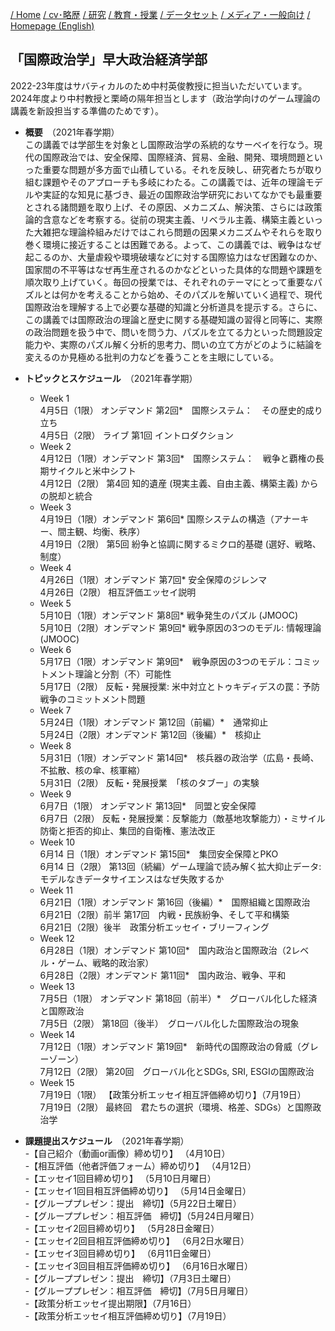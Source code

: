 
[/ Home](https://skurizaki.github.io/jpn/) [/ cv･略歴](./about.html) [/ 研究](http://www.f.waseda.jp/kurizaki/research.html) [/ 教育・授業](./teaching.html) [/ データセット](http://www.f.waseda.jp/kurizaki/data.html) [/ メディア・一般向け](./media.html) [/ Homepage (English)](https://skurizaki.github.io/homepage/)

## 「国際政治学」早大政治経済学部
2022-23年度はサバティカルのため中村英俊教授に担当いただいています。2024年度より中村教授と栗崎の隔年担当とします（政治学向けのゲーム理論の講義を新設担当する準備のためです）。
- <b>概要</b>　（2021年春学期）<br>
この講義では学部生を対象とし国際政治学の系統的なサーベイを行なう。現代の国際政治では、安全保障、国際経済、貿易、金融、開発、環境問題といった重要な問題が多方面で山積している。それを反映し、研究者たちが取り組む課題やそのアプローチも多岐にわたる。この講義では、近年の理論モデルや実証的な知見に基づき、最近の国際政治学研究においてなかでも最重要とされる諸問題を取り上げ、その原因、メカニズム、解決策、さらには政策論的含意などを考察する。従前の現実主義、リベラル主義、構築主義といった大雑把な理論枠組みだけではこれら問題の因果メカニズムやそれらを取り巻く環境に接近することは困難である。よって、この講義では、戦争はなぜ起こるのか、大量虐殺や環境破壊などに対する国際協力はなぜ困難なのか、国家間の不平等はなぜ再生産されるのかなどといった具体的な問題や課題を順次取り上げていく。毎回の授業では、それぞれのテーマにとって重要なパズルとは何かを考えることから始め、そのパズルを解いていく過程で、現代国際政治を理解する上で必要な基礎的知識と分析道具を提示する。さらに、この講義では国際政治の理論と歴史に関する基礎知識の習得と同等に、実際の政治問題を扱う中で、問いを問う力、パズルを立てる力といった問題設定能力や、実際のパズル解く分析的思考力、問いの立て方がどのように結論を変えるのか見極める批判の力などを養うことを主眼にしている。

- <b>トピックとスケジュール</b>　（2021年春学期）<br>
  - Week 1<br>
  4月5日（1限）	オンデマンド	第2回*　国際システム：　その歴史的成り立ち<br>
  4月5日（2限）	ライブ		第1回	イントロダクション<br>
  - Week 2<br>
  4月12日（1限）オンデマンド	第3回*　国際システム：　戦争と覇権の長期サイクルと米中シフト<br>
  4月12日（2限）	第4回	知的遺産 (現実主義、自由主義、構築主義) からの脱却と統合<br>
  - Week 3<br>
  4月19日（1限）オンデマンド	第6回* 国際システムの構造（アナーキー、間主観、均衡、秩序）<br>
  4月19日（2限）	第5回	紛争と協調に関するミクロ的基礎 (選好、戦略、制度）<br>
  - Week 4<br>
  4月26日（1限）オンデマンド	第7回* 安全保障のジレンマ<br>
  4月26日（2限）	相互評価エッセイ説明<br>
  - Week 5<br>
  5月10日（1限）オンデマンド	第8回* 戦争発生のパズル (JMOOC)<br>
  5月10日（2限）オンデマンド	第9回* 戦争原因の3つのモデル: 情報理論 (JMOOC)<br>
  - Week 6<br>
  5月17日（1限）オンデマンド	第9回*　戦争原因の3つのモデル：コミットメント理論と分割（不）可能性<br>
  5月17日（2限）	反転・発展授業: 米中対立とトゥキディデスの罠：予防戦争のコミットメント問題
  - Week 7<br>
  5月24日（1限）オンデマンド	第12回（前編）*　通常抑止<br>
  5月24日（2限）オンデマンド	第12回（後編）*　核抑止<br>
  - Week 8<br>
  5月31日（1限）オンデマンド	第14回*　核兵器の政治学（広島・長崎、不拡散、核の傘、核軍縮）<br>
  5月31日（2限）	反転・発展授業　「核のタブー」の実験<br>
  - Week 9<br>
  6月7日（1限）	オンデマンド	第13回*　同盟と安全保障<br>
  6月7日（2限）	反転・発展授業：反撃能力（敵基地攻撃能力）・ミサイル防衛と拒否的抑止、集団的自衛権、憲法改正<br>
  - Week 10<br>
  6月14 日（1限）オンデマンド	第15回*　集団安全保障とPKO<br>
  6月14 日（2限）	第13回（続編）ゲーム理論で読み解く拡大抑止データ: モデルなきデータサイエンスはなぜ失敗するか<br>
  - Week 11<br>
  6月21日（1限）オンデマンド	第16回（後編）*　国際組織と国際政治<br>
  6月21日（2限）前半	第17回　内戦・民族紛争、そして平和構築<br>
  6月21日（2限）後半　政策分析エッセイ・ブリーフィング<br>
  - Week 12<br>
  6月28日（1限）オンデマンド	第10回*　国内政治と国際政治（2レベル・ゲーム、戦略的政治家）<br>
  6月28日（2限）オンデマンド	第11回*　国内政治、戦争、平和<br>
  - Week 13<br>
  7月5日（1限）	オンデマンド	第18回（前半）*　グローバル化した経済と国際政治<br>
  7月5日（2限）	第18回（後半）　グローバル化した国際政治の現象<br>
  - Week 14<br>
  7月12日（1限）オンデマンド	第19回*　新時代の国際政治の脅威（グレーゾーン）<br>
  7月12日（2限）		第20回　グローバル化とSDGs, SRI, ESGIの国際政治<br>
  - Week 15<br>
  7月19日（1限）	【政策分析エッセイ相互評価締め切り】（7月19日）<br>
  7月19日（2限）	最終回　君たちの選択（環境、格差、SDGs）と国際政治学<br>

- <b>課題提出スケジュール</b>　（2021年春学期）<br>
  -【自己紹介（動画or画像）締め切り】 （4月10日）<br>
  -【相互評価（他者評価フォーム）締め切り】 （4月12日）<br>
  -【エッセイ1回目締め切り】 （5月10日月曜日）<br>
  -【エッセイ1回目相互評価締め切り】 （5月14日金曜日）<br>
  -【グループプレゼン：提出　締切】（5月22日土曜日）<br>
  -【グループプレゼン：相互評価　締切】（5月24日月曜日）<br>
  -【エッセイ2回目締め切り】 （5月28日金曜日）<br>
  -【エッセイ2回目相互評価締め切り】 （6月2日水曜日）<br>
  -【エッセイ3回目締め切り】 （6月11日金曜日）<br>
  -【エッセイ3回目相互評価締め切り】 （6月16日水曜日）<br>
  -【グループプレゼン：提出　締切】（7月3日土曜日）<br>
  -【グループプレゼン：相互評価　締切】（7月5日月曜日）<br>
  -【政策分析エッセイ提出期限】（7月16日）<br>
  -【政策分析エッセイ相互評価締め切り】（7月19日）<br>


